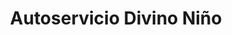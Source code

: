 ---
title: "Autoservicio Divino Niño"
url: /posadas/autoservicio-divino-nino/
shop: Lebensmittel
---